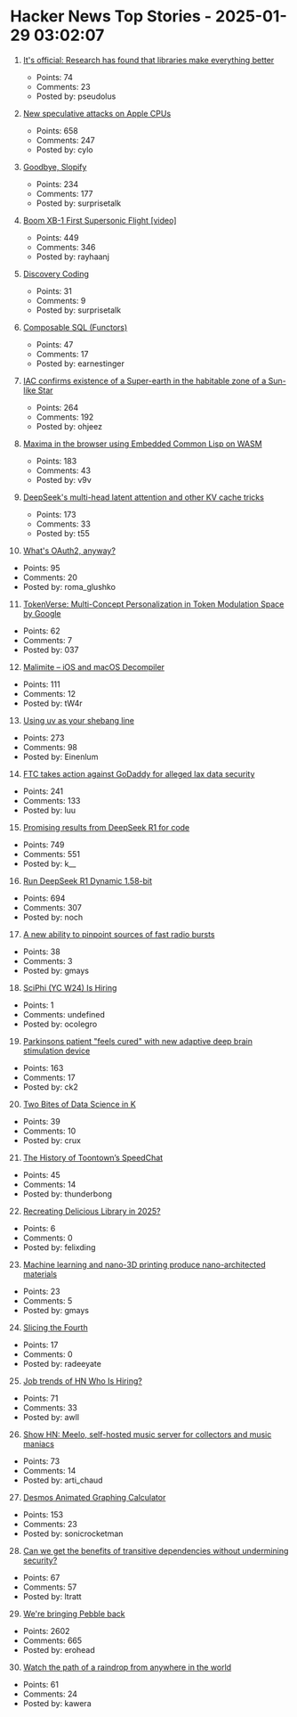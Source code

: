 # Hacker News Top Stories - 2025-01-29 03:02:07

1. [It's official: Research has found that libraries make everything better](https://lithub.com/its-official-research-has-found-that-libraries-make-everything-better/)
   - Points: 74
   - Comments: 23
   - Posted by: pseudolus

2. [New speculative attacks on Apple CPUs](https://predictors.fail/)
   - Points: 658
   - Comments: 247
   - Posted by: cylo

3. [Goodbye, Slopify](https://alexeystar.com/blog/slopify/)
   - Points: 234
   - Comments: 177
   - Posted by: surprisetalk

4. [Boom XB-1 First Supersonic Flight [video]](https://www.youtube.com/watch?v=-qisIViAHwI)
   - Points: 449
   - Comments: 346
   - Posted by: rayhaanj

5. [Discovery Coding](https://jimmyhmiller.github.io/discovery-coding)
   - Points: 31
   - Comments: 9
   - Posted by: surprisetalk

6. [Composable SQL (Functors)](https://borretti.me/article/composable-sql)
   - Points: 47
   - Comments: 17
   - Posted by: earnestinger

7. [IAC confirms existence of a Super-earth in the habitable zone of a Sun-like Star](https://www.iac.es/en/outreach/news/iac-confirms-existence-super-earth-habitable-zone-sun-star)
   - Points: 264
   - Comments: 192
   - Posted by: ohjeez

8. [Maxima in the browser using Embedded Common Lisp on WASM](https://maxima-on-wasm.pages.dev/)
   - Points: 183
   - Comments: 43
   - Posted by: v9v

9. [DeepSeek's multi-head latent attention and other KV cache tricks](https://www.pyspur.dev/blog/multi-head-latent-attention-kv-cache-paper-list)
   - Points: 173
   - Comments: 33
   - Posted by: t55

10. [What's OAuth2, anyway?](https://www.romaglushko.com/blog/whats-aouth2/)
   - Points: 95
   - Comments: 20
   - Posted by: roma_glushko

11. [TokenVerse: Multi-Concept Personalization in Token Modulation Space by Google](https://token-verse.github.io/)
   - Points: 62
   - Comments: 7
   - Posted by: 037

12. [Malimite – iOS and macOS Decompiler](https://github.com/LaurieWired/Malimite)
   - Points: 111
   - Comments: 12
   - Posted by: tW4r

13. [Using uv as your shebang line](https://akrabat.com/using-uv-as-your-shebang-line/)
   - Points: 273
   - Comments: 98
   - Posted by: Einenlum

14. [FTC takes action against GoDaddy for alleged lax data security](https://www.ftc.gov/news-events/news/press-releases/2025/01/ftc-takes-action-against-godaddy-alleged-lax-data-security-its-website-hosting-services)
   - Points: 241
   - Comments: 133
   - Posted by: luu

15. [Promising results from DeepSeek R1 for code](https://simonwillison.net/2025/Jan/27/llamacpp-pr/)
   - Points: 749
   - Comments: 551
   - Posted by: k__

16. [Run DeepSeek R1 Dynamic 1.58-bit](https://unsloth.ai/blog/deepseekr1-dynamic)
   - Points: 694
   - Comments: 307
   - Posted by: noch

17. [A new ability to pinpoint sources of fast radio bursts](https://news.berkeley.edu/2025/01/21/astronomers-thought-they-understood-fast-radio-bursts-a-recent-one-calls-that-into-question/)
   - Points: 38
   - Comments: 3
   - Posted by: gmays

18. [SciPhi (YC W24) Is Hiring](https://www.ycombinator.com/companies/sciphi/jobs/CVYWWpl-founding-ai-research-engineer)
   - Points: 1
   - Comments: undefined
   - Posted by: ocolegro

19. [Parkinsons patient "feels cured" with new adaptive deep brain stimulation device](https://www.bbc.com/news/articles/ckgn49r069wo)
   - Points: 163
   - Comments: 17
   - Posted by: ck2

20. [Two Bites of Data Science in K](https://blog.zdsmith.com/posts/two-bites-of-data-science-in-k.html)
   - Points: 39
   - Comments: 10
   - Posted by: crux

21. [The History of Toontown’s SpeedChat](http://habitatchronicles.com/2007/03/the-untold-history-of-toontowns-speedchat-or-blockchattm-from-disney-finally-arrives/)
   - Points: 45
   - Comments: 14
   - Posted by: thunderbong

22. [Recreating Delicious Library in 2025?](https://dingyu.me/blog/recreating-delicious-library-in-2025)
   - Points: 6
   - Comments: 0
   - Posted by: felixding

23. [Machine learning and nano-3D printing produce nano-architected materials](https://news.engineering.utoronto.ca/strong-as-steel-light-as-foam-machine-learning-and-nano-3d-printing-produce-breakthrough-high-performance-nano-architected-materials/)
   - Points: 23
   - Comments: 5
   - Posted by: gmays

24. [Slicing the Fourth](https://axalatar.github.io/slicing-the-fourth/)
   - Points: 17
   - Comments: 0
   - Posted by: radeeyate

25. [Job trends of HN Who Is Hiring?](https://hnhiring.com/trends)
   - Points: 71
   - Comments: 33
   - Posted by: awll

26. [Show HN: Meelo, self-hosted music server for collectors and music maniacs](https://github.com/Arthi-chaud/Meelo)
   - Points: 73
   - Comments: 14
   - Posted by: arti_chaud

27. [Desmos Animated Graphing Calculator](https://www.desmos.com/)
   - Points: 153
   - Comments: 23
   - Posted by: sonicrocketman

28. [Can we get the benefits of transitive dependencies without undermining security?](https://tratt.net/laurie/blog/2024/can_we_retain_the_benefits_of_transitive_dependencies_without_undermining_security.html)
   - Points: 67
   - Comments: 57
   - Posted by: ltratt

29. [We're bringing Pebble back](https://repebble.com/)
   - Points: 2602
   - Comments: 665
   - Posted by: erohead

30. [Watch the path of a raindrop from anywhere in the world](https://river-runner-global.samlearner.com/)
   - Points: 61
   - Comments: 24
   - Posted by: kawera

